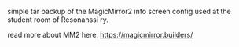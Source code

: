 simple tar backup of the MagicMirror2 info screen config used at the student room of Resonanssi ry.

read more about MM2 here: https://magicmirror.builders/
